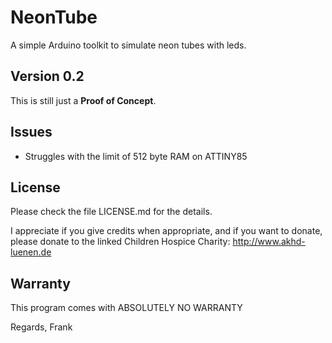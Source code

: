 # NeonTube
A simple Arduino toolkit to simulate neon tubes with leds.

## Version 0.2

This is still just a **Proof of Concept**.

## Issues

- Struggles with the limit of 512 byte RAM on ATTINY85

## License
Please check the file LICENSE.md for the details.

I appreciate if you give credits when appropriate, and if you want to donate, please donate to the linked Children Hospice Charity: http://www.akhd-luenen.de

## Warranty
This program comes with ABSOLUTELY NO WARRANTY

Regards, Frank
